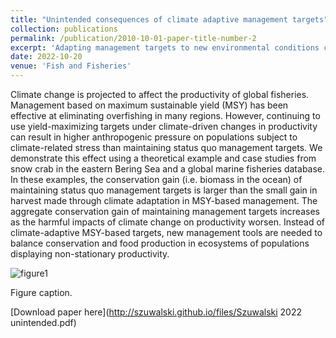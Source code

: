 ```yaml
---
title: "Unintended consequences of climate adaptive management targets"
collection: publications
permalink: /publication/2010-10-01-paper-title-number-2
excerpt: 'Adapting management targets to new environmental conditions can result in applying higher anthropogenic pressure on populations undergoing climate stress than not adapting.'
date: 2022-10-20
venue: 'Fish and Fisheries'
---
```

Climate change is projected to affect the productivity of global fisheries. Management based on maximum sustainable yield (MSY) has been effective at eliminating overfishing in many regions. However, continuing to use yield-maximizing targets under climate-driven changes in productivity can result in higher anthropogenic pressure on populations subject to climate-related stress than maintaining status quo management targets. We demonstrate this effect using a theoretical example and case studies from snow crab in the eastern Bering Sea and a global marine fisheries database.
In these examples, the conservation gain (i.e. biomass in the ocean) of maintaining status quo management targets is larger than the small gain in harvest made through climate adaptation in MSY-based management. The aggregate conservation gain of maintaining management targets increases as the harmful impacts of climate change on productivity worsen. Instead of climate-adaptive MSY-based targets, new management tools are needed to balance conservation and food production in ecosystems of populations displaying non-stationary productivity.

![figure1](https://szuwalski.github.io/files/productivity_fig.png)

Figure caption. 

[Download paper here](http://szuwalski.github.io/files/Szuwalski 2022 unintended.pdf)


